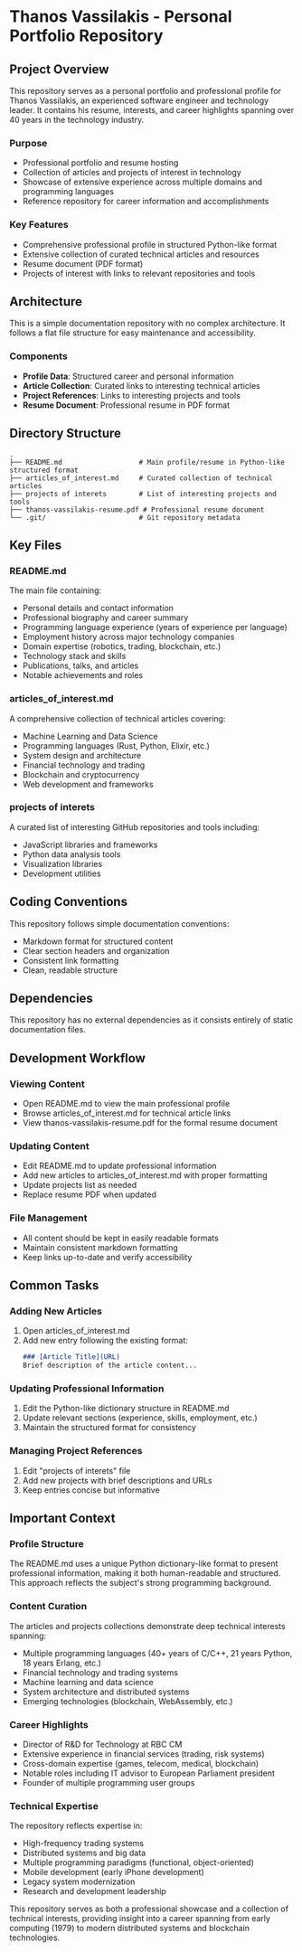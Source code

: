 # Thanos Vassilakis - Personal Portfolio Repository

## Project Overview

This repository serves as a personal portfolio and professional profile for Thanos Vassilakis, an experienced software engineer and technology leader. It contains his resume, interests, and career highlights spanning over 40 years in the technology industry.

### Purpose
- Professional portfolio and resume hosting
- Collection of articles and projects of interest in technology
- Showcase of extensive experience across multiple domains and programming languages
- Reference repository for career information and accomplishments

### Key Features
- Comprehensive professional profile in structured Python-like format
- Extensive collection of curated technical articles and resources
- Resume document (PDF format)
- Projects of interest with links to relevant repositories and tools

## Architecture

This is a simple documentation repository with no complex architecture. It follows a flat file structure for easy maintenance and accessibility.

### Components
- **Profile Data**: Structured career and personal information
- **Article Collection**: Curated links to interesting technical articles
- **Project References**: Links to interesting projects and tools
- **Resume Document**: Professional resume in PDF format

## Directory Structure

```
.
├── README.md                   # Main profile/resume in Python-like structured format
├── articles_of_interest.md     # Curated collection of technical articles
├── projects of interets        # List of interesting projects and tools
├── thanos-vassilakis-resume.pdf # Professional resume document
└── .git/                       # Git repository metadata
```

## Key Files

### README.md
The main file containing:
- Personal details and contact information
- Professional biography and career summary
- Programming language experience (years of experience per language)
- Employment history across major technology companies
- Domain expertise (robotics, trading, blockchain, etc.)
- Technology stack and skills
- Publications, talks, and articles
- Notable achievements and roles

### articles_of_interest.md
A comprehensive collection of technical articles covering:
- Machine Learning and Data Science
- Programming languages (Rust, Python, Elixir, etc.)
- System design and architecture
- Financial technology and trading
- Blockchain and cryptocurrency
- Web development and frameworks

### projects of interets
A curated list of interesting GitHub repositories and tools including:
- JavaScript libraries and frameworks
- Python data analysis tools
- Visualization libraries
- Development utilities

## Coding Conventions

This repository follows simple documentation conventions:
- Markdown format for structured content
- Clear section headers and organization
- Consistent link formatting
- Clean, readable structure

## Dependencies

This repository has no external dependencies as it consists entirely of static documentation files.

## Development Workflow

### Viewing Content
- Open README.md to view the main professional profile
- Browse articles_of_interest.md for technical article links
- View thanos-vassilakis-resume.pdf for the formal resume document

### Updating Content
- Edit README.md to update professional information
- Add new articles to articles_of_interest.md with proper formatting
- Update projects list as needed
- Replace resume PDF when updated

### File Management
- All content should be kept in easily readable formats
- Maintain consistent markdown formatting
- Keep links up-to-date and verify accessibility

## Common Tasks

### Adding New Articles
1. Open articles_of_interest.md
2. Add new entry following the existing format:
   ```markdown
   ### [Article Title](URL)
   Brief description of the article content...
   ```

### Updating Professional Information
1. Edit the Python-like dictionary structure in README.md
2. Update relevant sections (experience, skills, employment, etc.)
3. Maintain the structured format for consistency

### Managing Project References
1. Edit "projects of interets" file
2. Add new projects with brief descriptions and URLs
3. Keep entries concise but informative

## Important Context

### Profile Structure
The README.md uses a unique Python dictionary-like format to present professional information, making it both human-readable and structured. This approach reflects the subject's strong programming background.

### Content Curation
The articles and projects collections demonstrate deep technical interests spanning:
- Multiple programming languages (40+ years of C/C++, 21 years Python, 18 years Erlang, etc.)
- Financial technology and trading systems
- Machine learning and data science
- System architecture and distributed systems
- Emerging technologies (blockchain, WebAssembly, etc.)

### Career Highlights
- Director of R&D for Technology at RBC CM
- Extensive experience in financial services (trading, risk systems)
- Cross-domain expertise (games, telecom, medical, blockchain)
- Notable roles including IT advisor to European Parliament president
- Founder of multiple programming user groups

### Technical Expertise
The repository reflects expertise in:
- High-frequency trading systems
- Distributed systems and big data
- Multiple programming paradigms (functional, object-oriented)
- Mobile development (early iPhone development)
- Legacy system modernization
- Research and development leadership

This repository serves as both a professional showcase and a collection of technical interests, providing insight into a career spanning from early computing (1979) to modern distributed systems and blockchain technologies.
